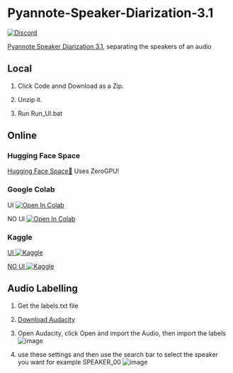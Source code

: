 # Pyannote-Speaker-Diarization-3.1

[![Discord](https://img.shields.io/discord/1198701940511617164?color=%23738ADB&label=Discord&style=for-the-badge)](https://discord.gg/osai)

[Pyannote Speaker Diarization 3.1](https://huggingface.co/pyannote/speaker-diarization-3.1), separating the speakers of an audio

## Local

1. Click Code annd Download as a Zip.

2. Unzip it.

3. Run Run_UI.bat

## Online

### Hugging Face Space
[Hugging Face Space🤗](https://huggingface.co/spaces/Delik/pyannote-speaker-diarization-3.1) Uses ZeroGPU!

### Google Colab
UI <a target="_blank" href="https://colab.research.google.com/github/sanctuary-osai/Pyannote-Speaker-Diarization-3.1/blob/main/Pyannote_Speaker_Diarization_3_1_UI.ipynb">
  <img src="https://colab.research.google.com/assets/colab-badge.svg" alt="Open In Colab"/>
</a>

NO UI <a target="_blank" href="https://colab.research.google.com/github/sanctuary-osai/Pyannote-Speaker-Diarization-3.1/blob/main/Pyannote_Speaker_Diarization_3_1_NO_UI.ipynb">
  <img src="https://colab.research.google.com/assets/colab-badge.svg" alt="Open In Colab"/>
</a>

### Kaggle
[UI ![Kaggle](https://img.shields.io/badge/Kaggle-035a7d?style=for-the-badge&logo=kaggle&logoColor=white)](https://www.kaggle.com/code/nick088/pyannote-speaker-diarization-3-1-ui) 

[NO UI ![Kaggle](https://img.shields.io/badge/Kaggle-035a7d?style=for-the-badge&logo=kaggle&logoColor=white)](https://www.kaggle.com/code/nick088/pyannote-speaker-diarization-3-1-no-ui)

## Audio Labelling

1. Get the labels.txt file

2. [Download Audacity](https://www.audacityteam.org/download/)

3. Open Audacity, click Open and import the Audio, then import the labels ![image](https://github.com/sanctuary-osai/Pyannote-Speaker-Diarization-3.1/assets/91847579/b0ed6dc2-26c2-41af-94cc-7cc0d2987f78)

4. use these settings and then use the search bar to select the speaker you want for example SPEAKER_00 ![image](https://github.com/sanctuary-osai/Pyannote-Speaker-Diarization-3.1/assets/91847579/8e27ee5a-6f2c-404a-8da8-531e7daf2741)
